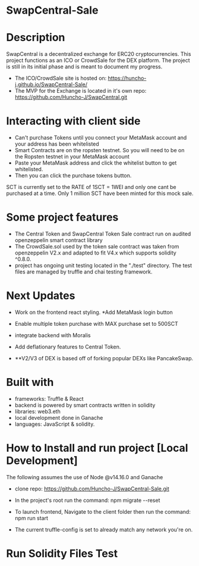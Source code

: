 # SwapCentral-Sale

# Description
SwapCentral is a decentralized exchange for ERC20 cryptocurrencies. This project functions as an ICO or CrowdSale for the DEX platform. The project is still in its initial phase and is meant to document my progress.

- The ICO/CrowdSale site is hosted on: https://huncho-j.github.io/SwapCentral-Sale/
- The MVP for the Exchange is located in it's own repo: https://github.com/Huncho-J/SwapCentral.git

# Interacting with client side
- Can't purchase Tokens until you connect your MetaMask account and your address has been whitelisted
- Smart Contracts are on the ropsten testnet. So you will need to be on the Ropsten testnet in your MetaMask account
- Paste your MetaMask address and click the whitelist button to get whitelisted.
- Then you can click the purchase tokens button.

SCT is currently set to the RATE of 1SCT = 1WEI and only one cant be purchased at a time. Only 1 million SCT have been minted for this mock sale.
# Some project features
- The Central Token and SwapCentral Token Sale contract run on audited openzeppelin smart contract library
- The CrowdSale.sol used by the token sale contract was taken from openzeppelin V2.x and adapted to fit V4.x which supports      solidity ^0.8.0.
- project has ongoing unit testing located in the "./test" directory. The test files are managed by truffle and chai testing framework.
# Next Updates
- Work on the frontend react styling. *Add MetaMask login button
- Enable multiple token purchase with MAX purchase set to 500SCT
- integrate backend with Moralis
- Add deflationary features to Central Token.

- **V2/V3 of DEX is based off of forking popular DEXs like PancakeSwap.

# Built with
- frameworks: Truffle & React
- backend is powered by smart contracts written in solidity
- libraries: web3.eth
- local development done in Ganache
- languages: JavaScript & solidity.


# How to Install and run project [Local Development]
The following assumes the use of Node @v14.16.0 and Ganache

- clone repo: https://github.com/Huncho-J/SwapCentral-Sale.git
- In the project's root run the command: npm migrate --reset
- To launch frontend, Navigate to the client folder then run the command: npm run start

- The current truffle-config is set to already match any network you're on.

# Run Solidity Files Test
